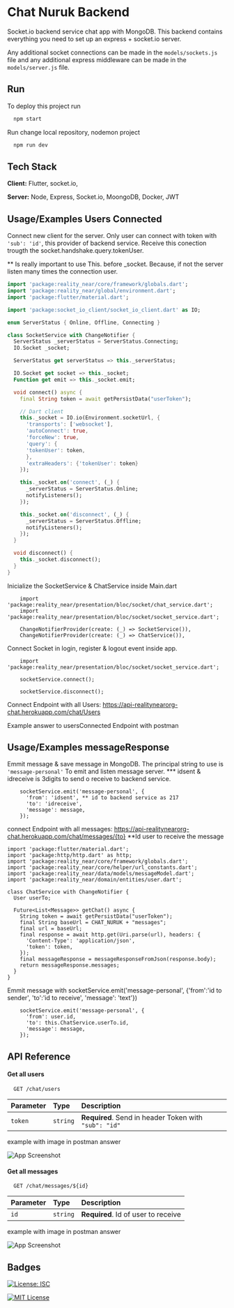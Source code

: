 
# Chat Nuruk Backend

Socket.io backend service chat app with MongoDB. This backend contains everything you need to set up an express + socket.io server.

Any additional socket connections can be made in the ```models/sockets.js``` file and any additional express middleware can be made in the ```models/server.js``` file.


## Run

To deploy this project run

```bash
  npm start
```

Run change local repository, nodemon project

```bash
  npm run dev
```


## Tech Stack

**Client:** Flutter, socket.io, 

**Server:** Node, Express, Socket.io, MoongoDB, Docker, JWT


## Usage/Examples Users Connected

Connect new client for the server. 
Only user can connect with token with ``'sub': 'id'``, this provider of backend service.
Receive this conection trougth the socket.handshake.query.tokenUser.

** Is really important to use This. before _socket. 
Because, if not the server listen many times the connection user.


```dart
import 'package:reality_near/core/framework/globals.dart';
import 'package:reality_near/global/environment.dart';
import 'package:flutter/material.dart';

import 'package:socket_io_client/socket_io_client.dart' as IO;

enum ServerStatus { Online, Offline, Connecting }

class SocketService with ChangeNotifier {
  ServerStatus _serverStatus = ServerStatus.Connecting;
  IO.Socket _socket;

  ServerStatus get serverStatus => this._serverStatus;

  IO.Socket get socket => this._socket;
  Function get emit => this._socket.emit;

  void connect() async {
    final String token = await getPersistData("userToken");

    // Dart client
    this._socket = IO.io(Environment.socketUrl, {
      'transports': ['websocket'],
      'autoConnect': true,
      'forceNew': true,
      'query': {
      'tokenUser': token,
      },
      'extraHeaders': {'tokenUser': token}
    });

    this._socket.on('connect', (_) {
      _serverStatus = ServerStatus.Online;
      notifyListeners();
    });

    this._socket.on('disconnect', (_) {
      _serverStatus = ServerStatus.Offline;
      notifyListeners();
    });
  }

  void disconnect() {
    this._socket.disconnect();
  }
}

```
Inicialize the SocketService & ChatService inside Main.dart

```Flutter
    import 'package:reality_near/presentation/bloc/socket/chat_service.dart';
    import 'package:reality_near/presentation/bloc/socket/socket_service.dart';
    
    ChangeNotifierProvider(create: (_) => SocketService()),
    ChangeNotifierProvider(create: (_) => ChatService()),

```
Connect Socket in login, register & logout event inside app.

```Flutter
    import 'package:reality_near/presentation/bloc/socket/socket_service.dart';
    
    socketService.connect();

    socketService.disconnect();

```

Connect Endpoint with all Users:
https://api-realitynearorg-chat.herokuapp.com/chat/Users

Example answer to usersConnected Endpoint with postman



## Usage/Examples messageResponse

Emmit message & save message in MongoDB. 
The principal string to use is ``'message-personal'`` To emit and listen message server.
*** idsent & idreceive is 3digits to send o receive to backend service.

```Flutter
    socketService.emit('message-personal', {
      'from': 'idsent', ** id to backend service as 217
      'to': 'idreceive',
      'message': message,
    });

```

connect Endpoint with all messages:
https://api-realitynearorg-chat.herokuapp.com/chat/messages/{to}
**Id user to receive the message

```Flutter
import 'package:flutter/material.dart';
import 'package:http/http.dart' as http;
import 'package:reality_near/core/framework/globals.dart';
import 'package:reality_near/core/helper/url_constants.dart';
import 'package:reality_near/data/models/messageModel.dart';
import 'package:reality_near/domain/entities/user.dart';

class ChatService with ChangeNotifier {
  User userTo;

  Future<List<Message>> getChat() async {
    String token = await getPersistData("userToken");
    final String baseUrl = CHAT_NURUK + "messages";
    final url = baseUrl;
    final response = await http.get(Uri.parse(url), headers: {
      'Content-Type': 'application/json',
      'token': token,
    });
    final messageResponse = messageResponseFromJson(response.body);
    return messageResponse.messages;
  }
}

```

Emmit message with socketService.emit('message-personal', {'from':'id to sender', 'to':'id to receive', 'message': 'text'})

```Flutter
    socketService.emit('message-personal', {
      'from': user.id,
      'to': this.ChatService.userTo.id,
      'message': message,
    });
```

## API Reference

#### Get all users

```http
  GET /chat/users
```

| Parameter | Type     | Description                |
| :-------- | :------- | :------------------------- |
| `token`   | `string` | **Required**. Send in header Token with ``"sub": "id"`` |

example with image in postman answer

![App Screenshot](https://github.com/RealityNearFoundation2022/chatNurukBackend/blob/main/assets/users.png)

#### Get all messages

```http
  GET /chat/messages/${id}
```

| Parameter | Type     | Description                         |
| :-------- | :------- | :--------------------------------   |
| `id`      | `string` | **Required**. Id of user to receive |

example with image in postman answer

![App Screenshot](https://github.com/RealityNearFoundation2022/chatNurukBackend/blob/main/assets/message.png)
## Badges

[![License: ISC](https://img.shields.io/badge/License-ISC-blue.svg)](https://opensource.org/licenses/ISC)

[![MIT License](https://img.shields.io/badge/License-MIT-green.svg)](https://choosealicense.com/licenses/mit/)


